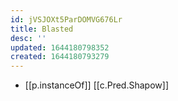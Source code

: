 ```yaml
---
id: jVSJOXt5ParDOMVG676Lr
title: Blasted
desc: ''
updated: 1644180798352
created: 1644180793279
---
```

- [[p.instanceOf]] [[c.Pred.Shapow]]
